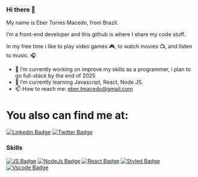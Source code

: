 ### Hi there 👋
My name is Eber Torres Macedo, from Brazil. 

I’m a front-end developer and this github is where I share my code stuff. 

In my free time i like to play video games :video_game:, to watch movies :tv:, and listen to music. :headphones:

- 🔭 I’m currently working on improve my skills as a programmer, i plan to go full-stack by the end of 2025
- 🌱 I’m currently learning Javascript, React, Node JS.
- 📫 How to reach me: eber.tmacedo@gmail.com  

# You also can find me at:

[![Linkedin Badge](https://img.shields.io/badge/LinkedIn-0077B5?style=for-the-badge&logo=linkedin&logoColor=white)](https://www.linkedin.com/in/ebermacedo/)
[![Twitter Badge](https://img.shields.io/badge/Twitter-1DA1F2?style=for-the-badge&logo=twitter&logoColor=white)](https://twitter.com/MacedoEber)


### Skills

[![JS Badge](https://img.shields.io/badge/JavaScript-323330?style=for-the-badge&logo=javascript&logoColor=F7DF1E)](#)
[![NodeJs Badge](https://img.shields.io/badge/Node%20js-339933?style=for-the-badge&logo=nodedotjs&logoColor=white)](#)
[![React Badge](https://img.shields.io/badge/React-20232A?style=for-the-badge&logo=react&logoColor=61DAFB)](#)
[![Styled Badge](https://img.shields.io/badge/styled--components-DB7093?style=for-the-badge&logo=styled-components&logoColor=white)](#)
[![Vscode Badge](https://img.shields.io/badge/VSCode-0078D4?style=for-the-badge&logo=visual%20studio%20code&logoColor=white)](#)

